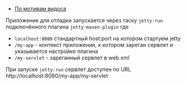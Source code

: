 
* [По мотивам видоса](https://www.youtube.com/watch?v=Jnd4PQt44j0&list=PLU2ftbIeotGoQGD51e0qb98lE0xhgNDF1&ab_channel=letsCode)

Приложение для отладки запускается через таску `jetty:run` подключённого плагина `jetty-maven-plugin`
где 
* `localhost:8080` стандартный host:port на котором стартуем jetty
* `/my-app` - контекст приложения, к котором зареган сервлет и указывается настройке плагина
* `/my-servlet` - зареганный сервлет в web.xml

При запуске `jetty:run` сервлет доступен по URL http://localhost:8080/my-app/my-servlet